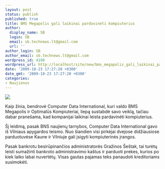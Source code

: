 ```yaml
---
layout: post
status: publish
published: true
title: BMS Megapolis gali laikinai pardavinėti kompiuterius
author:
  display_name: SB
  login: SB
  email: sb.technews.lt@gmail.com
  url: ''
author_login: SB
author_email: sb.technews.lt@gmail.com
wordpress_id: 4198
wordpress_url: http://localhost/site/new/bms_megapolis_gali_laikinai_pardavineti_kompiuterius/
date: '2009-10-23 17:27:20 +0300'
date_gmt: '2009-10-23 17:27:20 +0300'
categories:
- Naujienos
---
```

<div class="imgright"><img src="http://t2.gstatic.com/images?q=tbn:FcrapohXRYQDvM:http://www.studlendas-klaipeda.lt/galery/_studlendas/bms_logo_stud_.jpg"  /></div>
<p>Kaip žinia, bendrovė Computer Data International, kuri valdo BMS Megapolis ir Optimalūs Kompiuteriai, liepą sustabdė savo veiklą, tačiau dabar pranešama, kad kompanijai laikinai leista pardavinėti kompiuterius.</p>
<p>Šį leidimą, pasak BNS naujienų tarnybos, Computer Data International gavo iš Vilniaus apygardos teismo. Nuo šiandien visi pirkėjai dvejose didžiausiose parduotuvėse Kaune ir Vilniuje gali įsigyti kompiuterinės įrangos.</p>
<p>Pasak bankrotu besirūpinančios administratorės Gražinos Šeštak, tai turėtų leisti sumažinti bankroto administravimo kaštus ir parduoti prekes, kurios po kiek laiko labai nuvertėtų. Visas gautas pajamas teks panaudoti kreditoriams susimokėti.<br /></p>
